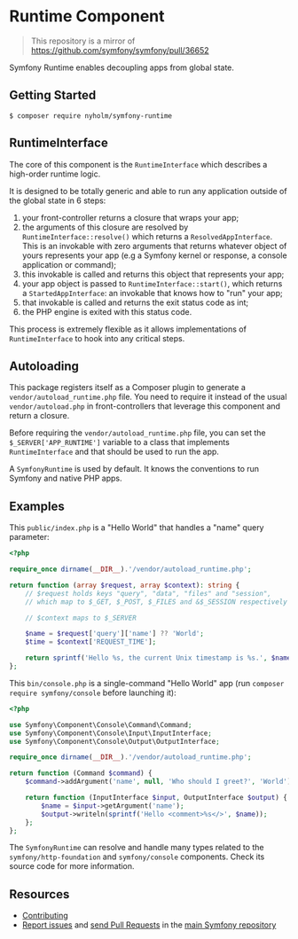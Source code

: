 Runtime Component
=================

> This repository is a mirror of https://github.com/symfony/symfony/pull/36652

Symfony Runtime enables decoupling apps from global state.

Getting Started
---------------

```
$ composer require nyholm/symfony-runtime
```

RuntimeInterface
----------------

The core of this component is the `RuntimeInterface` which describes a high-order
runtime logic.

It is designed to be totally generic and able to run any application outside of
the global state in 6 steps:

 1. your front-controller returns a closure that wraps your app;
 2. the arguments of this closure are resolved by `RuntimeInterface::resolve()`
    which returns a `ResolvedAppInterface`. This is an invokable with zero
    arguments that returns whatever object of yours represents your app
    (e.g a Symfony kernel or response, a console application or command);
 3. this invokable is called and returns this object that represents your app;
 4. your app object is passed to `RuntimeInterface::start()`, which returns a
    `StartedAppInterface`: an invokable that knows how to "run" your app;
 5. that invokable is called and returns the exit status code as int;
 6. the PHP engine is exited with this status code.

This process is extremely flexible as it allows implementations of
`RuntimeInterface` to hook into any critical steps.

Autoloading
-----------

This package registers itself as a Composer plugin to generate a
`vendor/autoload_runtime.php` file. You need to require it instead of the usual
`vendor/autoload.php` in front-controllers that leverage this component and
return a closure.

Before requiring the `vendor/autoload_runtime.php` file, you  can set the
`$_SERVER['APP_RUNTIME']` variable to a class that implements `RuntimeInterface`
and that should be used to run the app.

A `SymfonyRuntime` is used by default. It knows the conventions to run
Symfony and native PHP apps.

Examples
--------

This `public/index.php` is a "Hello World" that handles a "name" query parameter:
```php
<?php

require_once dirname(__DIR__).'/vendor/autoload_runtime.php';

return function (array $request, array $context): string {
    // $request holds keys "query", "data", "files" and "session",
    // which map to $_GET, $_POST, $_FILES and &$_SESSION respectively

    // $context maps to $_SERVER

    $name = $request['query']['name'] ?? 'World';
    $time = $context['REQUEST_TIME'];

    return sprintf('Hello %s, the current Unix timestamp is %s.', $name, $time);
};
```

This `bin/console.php` is a single-command "Hello World" app
(run `composer require symfony/console` before launching it):
```php
<?php

use Symfony\Component\Console\Command\Command;
use Symfony\Component\Console\Input\InputInterface;
use Symfony\Component\Console\Output\OutputInterface;

require_once dirname(__DIR__).'/vendor/autoload_runtime.php';

return function (Command $command) {
    $command->addArgument('name', null, 'Who should I greet?', 'World');

    return function (InputInterface $input, OutputInterface $output) {
        $name = $input->getArgument('name');
        $output->writeln(sprintf('Hello <comment>%s</>', $name));
    };
};
```

The `SymfonyRuntime` can resolve and handle many types related to the
`symfony/http-foundation` and `symfony/console` components.
Check its source code for more information.

Resources
---------

  * [Contributing](https://symfony.com/doc/current/contributing/index.html)
  * [Report issues](https://github.com/symfony/symfony/issues) and
    [send Pull Requests](https://github.com/symfony/symfony/pulls)
    in the [main Symfony repository](https://github.com/symfony/symfony)
